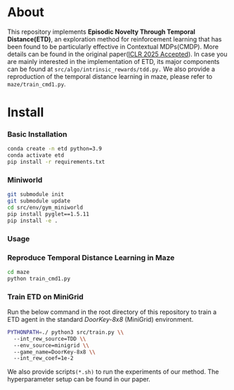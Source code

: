 # About

This repository implements **Episodic Novelty Through Temporal Distance(ETD)**, an exploration method for reinforcement learning that has been found to be particularly effective in Contextual MDPs(CMDP). More details can be found in the original paper([ICLR 2025 Accepted](https://openreview.net/pdf?id=I7DeajDEx7)). In case you are mainly interested in the implementation of ETD, its major components can be found at `src/algo/intrinsic_rewards/tdd.py.` We also provide a reproduction of the temporal distance learning in maze, please refer to `maze/train_cmd1.py`. 

# Install

### Basic Installation

```bash
conda create -n etd python=3.9
conda activate etd
pip install -r requirements.txt
```

### Miniworld

```bash
git submodule init
git submodule update
cd src/env/gym_miniworld
pip install pyglet==1.5.11
pip install -e .
```

### Usage

### Reproduce Temporal Distance Learning in Maze

```bash
cd maze
python train_cmd1.py
```

### Train ETD on MiniGrid

Run the below command in the root directory of this repository to train a ETD agent in the standard *DoorKey-8x8* (MiniGrid) environment.

```bash
PYTHONPATH=./ python3 src/train.py \\
  --int_rew_source=TDD \\
  --env_source=minigrid \\
  --game_name=DoorKey-8x8 \\
  --int_rew_coef=1e-2
```

We also provide scripts`(*.sh)` to run the experiments of our method. The hyperparameter setup can be found in our paper.



